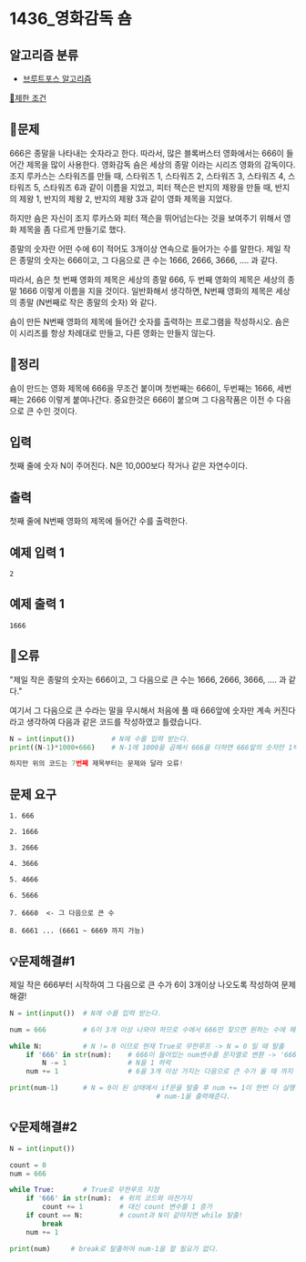 # 1436_영화감독 숌

## 알고리즘 분류

- [브루트포스 알고리즘](https://www.acmicpc.net/problem/tag/125)

[👾제한 조건](https://www.notion.so/7bf67b9365b3430caf9f19543c3be076)

## 🐣문제

666은 종말을 나타내는 숫자라고 한다. 따라서, 많은 블록버스터 영화에서는 666이 들어간 제목을 많이 사용한다. 영화감독 숌은 세상의 종말 이라는 시리즈 영화의 감독이다. 조지 루카스는 스타워즈를 만들 때, 스타워즈 1, 스타워즈 2, 스타워즈 3, 스타워즈 4, 스타워즈 5, 스타워즈 6과 같이 이름을 지었고, 피터 잭슨은 반지의 제왕을 만들 때, 반지의 제왕 1, 반지의 제왕 2, 반지의 제왕 3과 같이 영화 제목을 지었다.

하지만 숌은 자신이 조지 루카스와 피터 잭슨을 뛰어넘는다는 것을 보여주기 위해서 영화 제목을 좀 다르게 만들기로 했다.

종말의 숫자란 어떤 수에 6이 적어도 3개이상 연속으로 들어가는 수를 말한다. 제일 작은 종말의 숫자는 666이고, 그 다음으로 큰 수는 1666, 2666, 3666, .... 과 같다.

따라서, 숌은 첫 번째 영화의 제목은 세상의 종말 666, 두 번째 영화의 제목은 세상의 종말 1666 이렇게 이름을 지을 것이다. 일반화해서 생각하면, N번째 영화의 제목은 세상의 종말 (N번째로 작은 종말의 숫자) 와 같다.

숌이 만든 N번째 영화의 제목에 들어간 숫자를 출력하는 프로그램을 작성하시오. 숌은 이 시리즈를 항상 차례대로 만들고, 다른 영화는 만들지 않는다.

## 🤔정리

숌이 만드는 영화 제목에 666을 무조건 붙이며 첫번째는 666이, 두번째는 1666, 세번째는 2666 이렇게 붙여나간다. 중요한것은 666이 붙으며 그 다음작품은 이전 수 다음으로 큰 수인 것이다.

## 입력

첫째 줄에 숫자 N이 주어진다. N은 10,000보다 작거나 같은 자연수이다.

## 출력

첫째 줄에 N번째 영화의 제목에 들어간 수를 출력한다.

## 예제 입력 1

```
2

```

## 예제 출력 1

```
1666
```

## 🥀오류

"제일 작은 종말의 숫자는 666이고, 그 다음으로 큰 수는 1666, 2666, 3666, .... 과 같다."

여기서 그 다음으로 큰 수라는 말을 무시해서 처음에 풀 때 666앞에 숫자만 계속 커진다 라고 생각하여 다음과 같은 코드를 작성하였고 틀렸습니다.

```python
N = int(input())         # N에 수를 입력 받는다.
print((N-1)*1000+666)    # N-1에 1000을 곱해서 666을 더하면 666앞의 숫자만 1씩 커진다.

하지만 위의 코드는 7번째 제목부터는 문제와 달라 오류!
```

## 문제 요구

```
1. 666

2. 1666

3. 2666

4. 3666

5. 4666

6. 5666

7. 6660  <- 그 다음으로 큰 수

8. 6661 ... (6661 ~ 6669 까지 가능)

```

## 💡문제해결#1

제일 작은 666부터 시작하여 그 다음으로 큰 수가 6이 3개이상 나오도록 작성하여 문제 해결!

```python
N = int(input())  # N에 수를 입력 받는다.

num = 666         # 6이 3개 이상 나와야 하므로 수에서 666만 찾으면 원하는 수에 해당된다.

while N:          # N != 0 이므로 현재 True로 무한루프 -> N = 0 일 때 탈출
    if '666' in str(num):    # 666이 들어있는 num변수를 문자열로 변환 -> '666'이 있으면 참
        N -= 1               # N을 1 하락
    num += 1                 # 6을 3개 이상 가지는 다음으로 큰 수가 올 때 까지 1 증가!

print(num-1)      # N = 0이 된 상태에서 if문을 탈출 후 num += 1이 한번 더 실행 되므로 
									# num-1을 출력해준다. 
```

## 💡문제해결#2

```python
N = int(input())

count = 0
num = 666

while True:       # True로 무한루프 지정
    if '666' in str(num):  # 위의 코드와 마찬가지
        count += 1         # 대신 count 변수를 1 증가
    if count == N:         # count과 N이 같아지면 while 탈출!
        break               
    num += 1

print(num)     # break로 탈출하여 num-1을 할 필요가 없다.
```